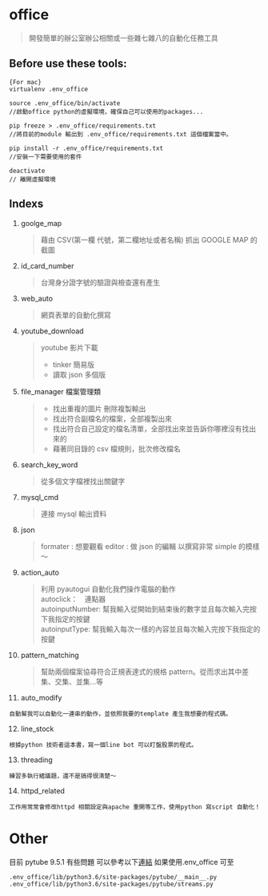 # office

> 開發簡單的辦公室辦公相關或一些雜七雜八的自動化任務工具

## Before use these tools:

```
{For mac}
virtualenv .env_office

source .env_office/bin/activate
//啟動office python的虛擬環境，確保自己可以使用的packages...

pip freeze > .env_office/requirements.txt
//將目前的module 輸出到 .env_office/requirements.txt 這個檔案當中。

pip install -r .env_office/requirements.txt
//安裝一下需要使用的套件

deactivate
// 離開虛擬環境
```

## Indexs

1. goolge_map

   > 藉由 CSV(第一欄 代號，第二欄地址或者名稱) 抓出 GOOGLE MAP 的截圖

2. id_card_number

   > 台灣身分證字號的驗證與檢查還有產生

3. web_auto

   > 網頁表單的自動化撰寫

4. youtube_download

   > youtube 影片下載
   >
   > - tinker 簡易版
   > - 讀取 json 多個版

5. file_manager 檔案管理類

   > - 找出重複的圖片 刪除複製輸出
   > - 找出符合副檔名的檔案，全部複製出來
   > - 找出符合自己設定的檔名清單，全部找出來並告訴你哪裡沒有找出來的
   > - 藉著同目錄的 csv 檔規則，批次修改檔名

6. search_key_word

   > 從多個文字檔裡找出關鍵字

7. mysql_cmd

   > 連接 mysql 輸出資料

8. json

   > formater : 想要觀看
   > editor : 做 json 的編輯
   > 以撰寫非常 simple 的模樣～

9. action_auto

   > 利用 pyautogui 自動化我們操作電腦的動作
   > <br/>autoclick：　連點器
   > <br/>autoinputNumber: 幫我輸入從開始到結束後的數字並且每次輸入完按下我指定的按鍵
   > <br/>autoinputType: 幫我輸入每次一樣的內容並且每次輸入完按下我指定的按鍵

10. pattern_matching

    > 幫助兩個檔案協尋符合正規表達式的規格 pattern。從而求出其中差集、交集、並集...等

11. auto_modify

```
自動幫我可以自動化一連串的動作，並依照我要的template 產生我想要的程式碼。
```

12. line_stock

```
根據python 技術者這本書，寫一個line bot 可以盯盤股票的程式。
```

13. threading

```
練習多執行緒議題，還不是搞得很清楚～
```

14. httpd_related

```
工作用常常會修改httpd 相關設定與apache 重開等工作，使用python 寫script 自動化！
```

# Other

目前 pytube 9.5.1 有些問題
可以參考以下[連結](https://www.flag.com.tw/bk/t/ft700)
如果使用.env_office 可至

```
.env_office/lib/python3.6/site-packages/pytube/__main__.py
.env_office/lib/python3.6/site-packages/pytube/streams.py
```
